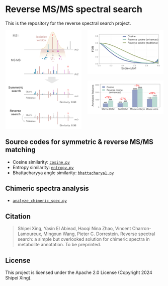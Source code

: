# Reverse MS/MS spectral search

This is the repository for the reverse spectral search project.

<div style="display: flex; gap: 20px; justify-content: center;">
  <!-- Left column -->
  <div style="flex: 1; display: flex; justify-content: center;">
    <img src="fig/workflow.svg" width="300"/>
  </div>
  
  <!-- Right column -->
  <div style="flex: 1; display: flex; flex-direction: column; gap: 20px; align-items: center;">
    <img src="fig/fdr_cos_80_purity.svg" width="350"/>
    <img src="fig/annotation_cos.svg" width="400"/>
  </div>
</div>


## Source codes for symmetric & reverse MS/MS matching
- Cosine similarity: [`cosine.py`](https://github.com/Philipbear/reverse_MSMS_matching/blob/main/reverse_spectral_search/cosine.py)
- Entropy similarity: [`entropy.py`](https://github.com/Philipbear/reverse_MSMS_matching/blob/main/reverse_spectral_search/entropy.py)
- Bhattacharyya angle similarity: [`bhattacharya1.py`](https://github.com/Philipbear/reverse_MSMS_matching/blob/main/reverse_spectral_search/bhattacharya1.py)

## Chimeric spectra analysis
- [`analyze_chimeric_spec.py`](https://github.com/Philipbear/reverse_MSMS_matching/blob/main/chimeric_spectra/analyze_chimeric_spec.py)


## Citation
> Shipei Xing, Yasin El Abiead, Haoqi Nina Zhao, Vincent Charron-Lamoureux, Mingxun Wang, Pieter C. Dorrestein. Reverse spectral search: a simple but overlooked solution for chimeric spectra in metabolite annotation. To be preprinted.


## License
This project is licensed under the Apache 2.0 License (Copyright 2024 Shipei Xing).

